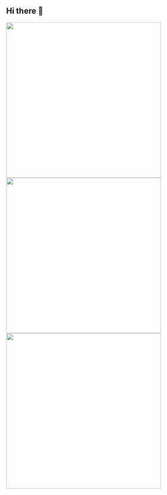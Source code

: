 ## Hi there 👋

<!--
**RezaKhani-SSA/RezaKhani-SSA** is a ✨ _special_ ✨ repository because its `README.md` (this file) appears on your GitHub profile.

Here are some ideas to get you started:

- 🔭 I’m currently working on ...
- 🌱 I’m currently learning ...
- 👯 I’m looking to collaborate on ...
- 🤔 I’m looking for help with ...
- 💬 Ask me about ...
- 📫 How to reach me: ...
- 😄 Pronouns: ...
- ⚡ Fun fact: ...
-->


<p>
  <img src="https://github-readme-stats.vercel.app/api?username=RezaKhani-SSA&show_icons=true&theme=tokyonight&hide_border=true" width="415">
  <img src="https://github-readme-streak-stats.herokuapp.com?user=RezaKhani-SSA&theme=tokyonight&hide_border=true" width="415">
  <img src="https://github-readme-stats.vercel.app/api/top-langs/?username=RezaKhani-SSA&theme=tokyonight&hide_border=true&layout=compact" width="415">
</p>
